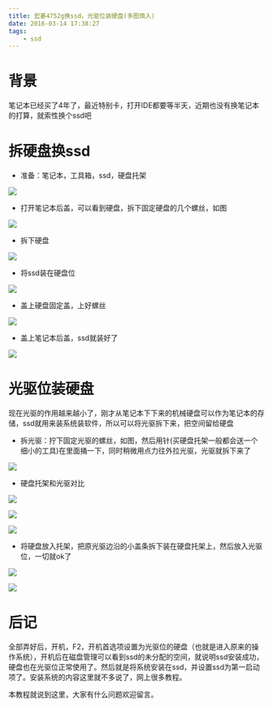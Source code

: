 ```yaml
---
title: 宏碁4752g换ssd，光驱位装硬盘(多图慎入)
date: 2016-03-14 17:38:27
tags: 
	- ssd
---
```


# 背景

笔记本已经买了4年了，最近特别卡，打开IDE都要等半天，近期也没有换笔记本的打算，就索性换个ssd吧

# 拆硬盘换ssd

<!-- more -->

* 准备：笔记本，工具箱，ssd，硬盘托架

![](http://7xrl5v.com1.z0.glb.clouddn.com/github%2Fio%2Fblog20160312-ssd-1.png)

* 打开笔记本后盖，可以看到硬盘，拆下固定硬盘的几个螺丝，如图

![](http://7xrl5v.com1.z0.glb.clouddn.com/github%2Fio%2Fblog20160312-ssd-2.png)

* 拆下硬盘

![](http://7xrl5v.com1.z0.glb.clouddn.com/github%2Fio%2Fblog20160312-ssd-3.png)

* 将ssd装在硬盘位

![](http://7xrl5v.com1.z0.glb.clouddn.com/github%2Fio%2Fblog20160312-ssd-4.png)

* 盖上硬盘固定盖，上好螺丝

![](http://7xrl5v.com1.z0.glb.clouddn.com/github%2Fio%2Fblog20160312-ssd-5.png)

* 盖上笔记本后盖，ssd就装好了

![](http://7xrl5v.com1.z0.glb.clouddn.com/github%2Fio%2Fblog20160312-ssd-6.png)

# 光驱位装硬盘

现在光驱的作用越来越小了，刚才从笔记本下下来的机械硬盘可以作为笔记本的存储，ssd就用来装系统装软件，所以可以将光驱拆下来，把空间留给硬盘

* 拆光驱：拧下固定光驱的螺丝，如图，然后用针(买硬盘托架一般都会送一个细小的工具)在里面捅一下，同时稍微用点力往外拉光驱，光驱就拆下来了

![](http://7xrl5v.com1.z0.glb.clouddn.com/github%2Fio%2Fblog20160312-ssd-7.png)

* 硬盘托架和光驱对比

![](http://7xrl5v.com1.z0.glb.clouddn.com/github%2Fio%2Fblog20160312-ssd-8.png)

![](http://7xrl5v.com1.z0.glb.clouddn.com/github%2Fio%2Fblog20160312-ssd-9.png)

![](http://7xrl5v.com1.z0.glb.clouddn.com/github%2Fio%2Fblog20160312-ssd-10.png)

* 将硬盘放入托架，把原光驱边沿的小盖条拆下装在硬盘托架上，然后放入光驱位，一切就ok了

![](http://7xrl5v.com1.z0.glb.clouddn.com/github%2Fio%2Fblog20160312-ssd-11.png)

![](http://7xrl5v.com1.z0.glb.clouddn.com/github%2Fio%2Fblog20160312-ssd-12.png)

# 后记

全部弄好后，开机，F2，开机首选项设置为光驱位的硬盘（也就是进入原来的操作系统），开机后在磁盘管理可以看到ssd的未分配的空间，就说明ssd安装成功，硬盘也在光驱位正常使用了。然后就是将系统安装在ssd，并设置ssd为第一启动项了。安装系统的内容这里就不多说了，网上很多教程。

本教程就说到这里，大家有什么问题欢迎留言。
